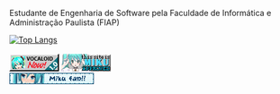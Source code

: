 Estudante de Engenharia de Software pela Faculdade de Informática e Administração Paulista (FIAP)

[![Top Langs](https://github-readme-stats.vercel.app/api/top-langs/?username=rouri404&layout=compact)](https://github.com/rouri404)
<br> <br>
![vocaloidNOW](./images/vocaloidNOW.png)
![thisisaceritifiedhoodclassic](./images/mshtwh.gif)
<br>
![mikuBlinker](./images/mikufan_blinkie.gif)
